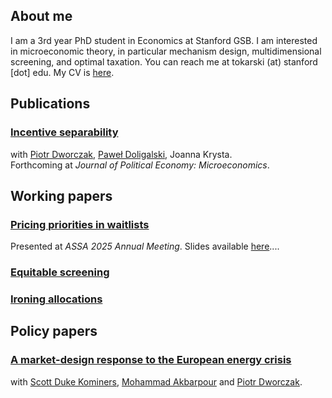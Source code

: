 ## About me

I am a 3rd year PhD student in Economics at Stanford GSB. I am interested in microeconomic theory, in particular mechanism design, multidimensional screening, and optimal taxation. You can reach me at tokarski (at) stanford [dot] edu. My CV is [here](https://ftokarski.github.io/CV/FTCV.pdf).

## **Publications**

### [Incentive separability](https://ftokarski.github.io/papers/Incentive-separability.pdf)
with [Piotr Dworczak](https://sites.northwestern.edu/dworczak/), [Paweł Doligalski](https://pdoligalski.github.io/), Joanna Krysta.  
Forthcoming at _Journal of Political Economy: Microeconomics_.

## **Working papers**

### [Pricing priorities in waitlists](https://ftokarski.github.io/papers/FTppw.pdf)
Presented at _ASSA 2025 Annual Meeting_. Slides available [here](https://ftokarski.github.io/papers/wwpmdslides.pdf)....

### [Equitable screening](https://arxiv.org/abs/2402.08781)

### [Ironing allocations](https://arxiv.org/abs/2402.11881)

## **Policy papers**

### [A market-design response to the European energy crisis](https://ftokarski.github.io/papers/Energy.pdf)
with [Scott Duke Kominers](http://www.scottkom.com/), [Mohammad Akbarpour](http://web.stanford.edu/~mohamwad/) and [Piotr Dworczak](https://sites.northwestern.edu/dworczak/). 






